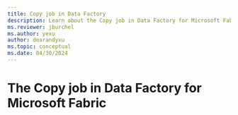 ```yaml
---
title: Copy job in Data Factory
description: Learn about the Copy job in Data Factory for Microsoft Fabric.
ms.reviewer: jburchel
ms.author: yexu
author: dearandyxu
ms.topic: conceptual
ms.date: 04/30/2024
---
```


# The Copy job in Data Factory for Microsoft Fabric